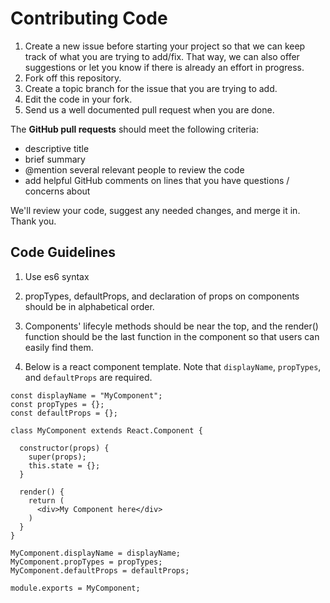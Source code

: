 # Contributing Code

1. Create a new issue before starting your project so that we can keep track of what you are trying to add/fix. That way, we can also offer suggestions or let you know if there is already an effort in progress.
2. Fork off this repository.
3. Create a topic branch for the issue that you are trying to add.
4. Edit the code in your fork.
5. Send us a well documented pull request when you are done.

The **GitHub pull requests** should meet the following criteria:

  - descriptive title
  - brief summary
  - @mention several relevant people to review the code
  - add helpful GitHub comments on lines that you have questions / concerns about

We'll review your code, suggest any needed changes, and merge it in. Thank you.

## Code Guidelines

1. Use es6 syntax

2. propTypes, defaultProps, and declaration of props on components should be in alphabetical order.

3. Components' lifecyle methods should be near the top, and the render() function should be the last function in the component so that users can easily find them.

4. Below is a react component template. Note that `displayName`, `propTypes`, and `defaultProps` are required.

```
const displayName = "MyComponent";
const propTypes = {};
const defaultProps = {};

class MyComponent extends React.Component {

  constructor(props) {
    super(props);
    this.state = {};
  }

  render() {
    return (
      <div>My Component here</div>
    )
  }
}

MyComponent.displayName = displayName;
MyComponent.propTypes = propTypes;
MyComponent.defaultProps = defaultProps;

module.exports = MyComponent;

```
